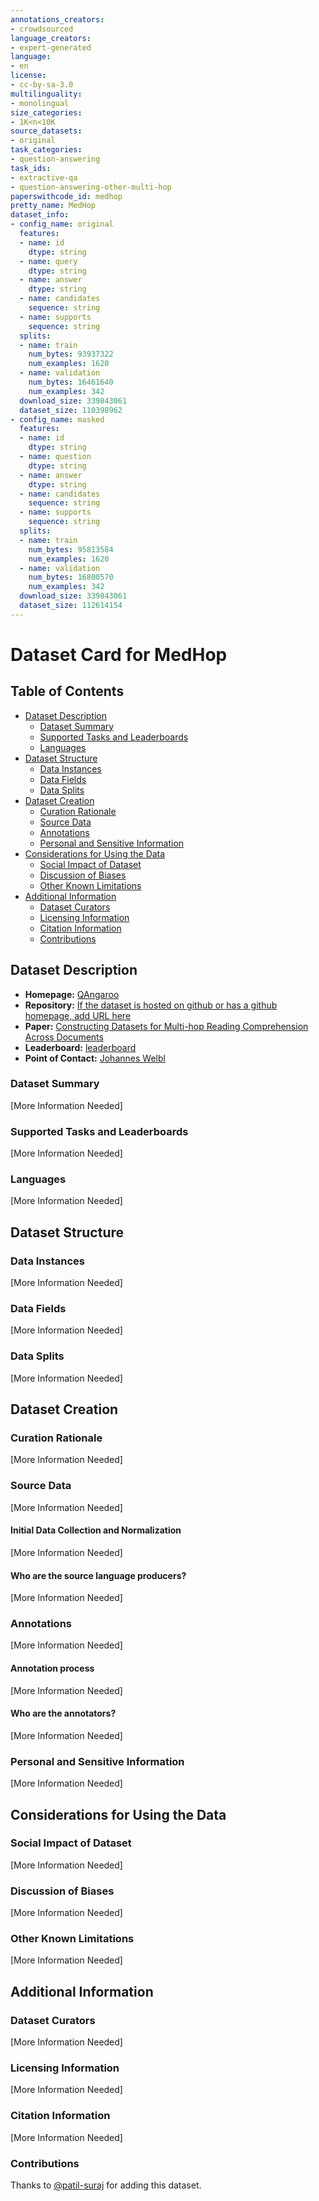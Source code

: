 ```yaml
---
annotations_creators:
- crowdsourced
language_creators:
- expert-generated
language:
- en
license:
- cc-by-sa-3.0
multilinguality:
- monolingual
size_categories:
- 1K<n<10K
source_datasets:
- original
task_categories:
- question-answering
task_ids:
- extractive-qa
- question-answering-other-multi-hop
paperswithcode_id: medhop
pretty_name: MedHop
dataset_info:
- config_name: original
  features:
  - name: id
    dtype: string
  - name: query
    dtype: string
  - name: answer
    dtype: string
  - name: candidates
    sequence: string
  - name: supports
    sequence: string
  splits:
  - name: train
    num_bytes: 93937322
    num_examples: 1620
  - name: validation
    num_bytes: 16461640
    num_examples: 342
  download_size: 339843061
  dataset_size: 110398962
- config_name: masked
  features:
  - name: id
    dtype: string
  - name: question
    dtype: string
  - name: answer
    dtype: string
  - name: candidates
    sequence: string
  - name: supports
    sequence: string
  splits:
  - name: train
    num_bytes: 95813584
    num_examples: 1620
  - name: validation
    num_bytes: 16800570
    num_examples: 342
  download_size: 339843061
  dataset_size: 112614154
---
```


# Dataset Card for MedHop

## Table of Contents
- [Dataset Description](#dataset-description)
  - [Dataset Summary](#dataset-summary)
  - [Supported Tasks and Leaderboards](#supported-tasks-and-leaderboards)
  - [Languages](#languages)
- [Dataset Structure](#dataset-structure)
  - [Data Instances](#data-instances)
  - [Data Fields](#data-fields)
  - [Data Splits](#data-splits)
- [Dataset Creation](#dataset-creation)
  - [Curation Rationale](#curation-rationale)
  - [Source Data](#source-data)
  - [Annotations](#annotations)
  - [Personal and Sensitive Information](#personal-and-sensitive-information)
- [Considerations for Using the Data](#considerations-for-using-the-data)
  - [Social Impact of Dataset](#social-impact-of-dataset)
  - [Discussion of Biases](#discussion-of-biases)
  - [Other Known Limitations](#other-known-limitations)
- [Additional Information](#additional-information)
  - [Dataset Curators](#dataset-curators)
  - [Licensing Information](#licensing-information)
  - [Citation Information](#citation-information)
  - [Contributions](#contributions)

## Dataset Description

- **Homepage:** [QAngaroo](http://qangaroo.cs.ucl.ac.uk/)
- **Repository:** [If the dataset is hosted on github or has a github homepage, add URL here]()
- **Paper:** [Constructing Datasets for Multi-hop Reading Comprehension Across Documents](https://arxiv.org/abs/1710.06481)
- **Leaderboard:** [leaderboard](http://qangaroo.cs.ucl.ac.uk/leaderboard.html)
- **Point of Contact:** [Johannes Welbl](j.welbl@cs.ucl.ac.uk)

### Dataset Summary

[More Information Needed]

### Supported Tasks and Leaderboards

[More Information Needed]

### Languages

[More Information Needed]

## Dataset Structure

### Data Instances

[More Information Needed]

### Data Fields

[More Information Needed]

### Data Splits

[More Information Needed]
## Dataset Creation

### Curation Rationale

[More Information Needed]

### Source Data

[More Information Needed]

#### Initial Data Collection and Normalization

[More Information Needed]

#### Who are the source language producers?

[More Information Needed]

### Annotations

[More Information Needed]

#### Annotation process

[More Information Needed]

#### Who are the annotators?

[More Information Needed]

### Personal and Sensitive Information

[More Information Needed]

## Considerations for Using the Data

### Social Impact of Dataset

[More Information Needed]

### Discussion of Biases

[More Information Needed]

### Other Known Limitations

[More Information Needed]

## Additional Information

### Dataset Curators

[More Information Needed]

### Licensing Information

[More Information Needed]

### Citation Information

[More Information Needed]
### Contributions

Thanks to [@patil-suraj](https://github.com/patil-suraj) for adding this dataset.